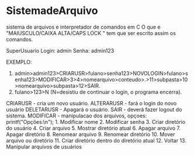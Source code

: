 # SistemadeArquivo
sistema de arquivos e interpretador de comandos em C
O que e "MAIUSCULO/CAIXA ALTA/CAPS LOCK " tem que ser escrito assim os comandos.

SuperUsuario
Login: admin
Senha: admin123

EXEMPLO:
1) admin>admin123>CRIARUSR>fulano>senha123>NOVOLOGIN>fulano>senha123>MODIFICAR>3>4>nomearquivo>conteudo>.>11>subpasta>10>nomearquivo>subpasta>12>SAIR.
2) fulano>123>N (N=desistiu de continuar o login, o programa encerra).


CRIARUSR - cria um novo usuário.
ALTERARUSR - fará o login do novo usuário
DELETARUSR  - Apagará o usuário.
SAIR - deverá fazer logout do sistema. 
MODIFICAR - manipulacao dos arquivos, opçoes: 
 printf("Opções:\n");
       1. Modificar nome
       2. Modificar senha
       3. Criar diretório do usuário
       4. Criar arquivo
       5. Mostrar diretório atual
       6. Apagar arquivo
       7. Apagar diretório
       8. Renomear arquivo
       9. Renomear diretório
       10. Mover arquivo ou diretório
       11. Criar diretório dentro do diretório atual
       12. Voltar
       13. Manipular arquivos de usuários

  

